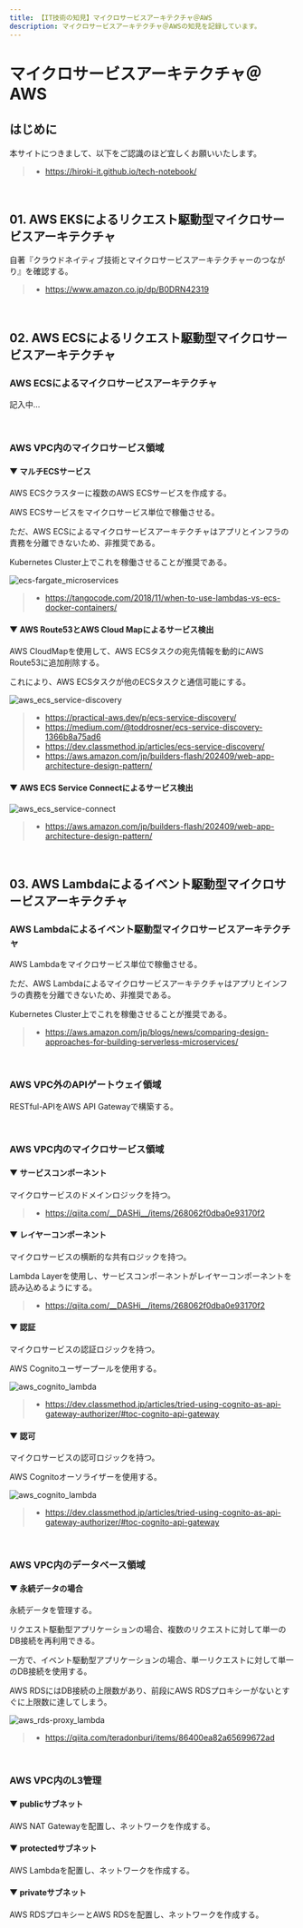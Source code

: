 ```yaml
---
title: 【IT技術の知見】マイクロサービスアーキテクチャ＠AWS
description: マイクロサービスアーキテクチャ＠AWSの知見を記録しています。
---
```


# マイクロサービスアーキテクチャ＠AWS

## はじめに

本サイトにつきまして、以下をご認識のほど宜しくお願いいたします。

> - https://hiroki-it.github.io/tech-notebook/

<br>

## 01. AWS EKSによるリクエスト駆動型マイクロサービスアーキテクチャ

自著『クラウドネイティブ技術とマイクロサービスアーキテクチャーのつながり』を確認する。

> - https://www.amazon.co.jp/dp/B0DRN42319

<br>

## 02. AWS ECSによるリクエスト駆動型マイクロサービスアーキテクチャ

### AWS ECSによるマイクロサービスアーキテクチャ

記入中...

<br>

### AWS VPC内のマイクロサービス領域

#### ▼ マルチECSサービス

AWS ECSクラスターに複数のAWS ECSサービスを作成する。

AWS ECSサービスをマイクロサービス単位で稼働させる。

ただ、AWS ECSによるマイクロサービスアーキテクチャはアプリとインフラの責務を分離できないため、非推奨である。

Kubernetes Cluster上でこれを稼働させることが推奨である。

![ecs-fargate_microservices](https://raw.githubusercontent.com/hiroki-it/tech-notebook-images/master/images/ecs-fargate_microservices.png)

> - https://tangocode.com/2018/11/when-to-use-lambdas-vs-ecs-docker-containers/

#### ▼ AWS Route53とAWS Cloud Mapによるサービス検出

AWS CloudMapを使用して、AWS ECSタスクの宛先情報を動的にAWS Route53に追加削除する。

これにより、AWS ECSタスクが他のECSタスクと通信可能にする。

![aws_ecs_service-discovery](https://raw.githubusercontent.com/hiroki-it/tech-notebook-images/master/images/aws_ecs_service-discovery.png)

> - https://practical-aws.dev/p/ecs-service-discovery/
> - https://medium.com/@toddrosner/ecs-service-discovery-1366b8a75ad6
> - https://dev.classmethod.jp/articles/ecs-service-discovery/
> - https://aws.amazon.com/jp/builders-flash/202409/web-app-architecture-design-pattern/

#### ▼ AWS ECS Service Connectによるサービス検出

![aws_ecs_service-connect](https://raw.githubusercontent.com/hiroki-it/tech-notebook-images/master/images/aws_ecs_service-connect.png)

> - https://aws.amazon.com/jp/builders-flash/202409/web-app-architecture-design-pattern/

<br>

## 03. AWS Lambdaによるイベント駆動型マイクロサービスアーキテクチャ

### AWS Lambdaによるイベント駆動型マイクロサービスアーキテクチャ

AWS Lambdaをマイクロサービス単位で稼働させる。

ただ、AWS Lambdaによるマイクロサービスアーキテクチャはアプリとインフラの責務を分離できないため、非推奨である。

Kubernetes Cluster上でこれを稼働させることが推奨である。

> - https://aws.amazon.com/jp/blogs/news/comparing-design-approaches-for-building-serverless-microservices/

<br>

### AWS VPC外のAPIゲートウェイ領域

RESTful-APIをAWS API Gatewayで構築する。

<br>

### AWS VPC内のマイクロサービス領域

#### ▼ サービスコンポーネント

マイクロサービスのドメインロジックを持つ。

> - https://qiita.com/__DASHi__/items/268062f0dba0e93170f2

#### ▼ レイヤーコンポーネント

マイクロサービスの横断的な共有ロジックを持つ。

Lambda Layerを使用し、サービスコンポーネントがレイヤーコンポーネントを読み込めるようにする。

> - https://qiita.com/__DASHi__/items/268062f0dba0e93170f2

#### ▼ 認証

マイクロサービスの認証ロジックを持つ。

AWS Cognitoユーザープールを使用する。

![aws_cognito_lambda](https://raw.githubusercontent.com/hiroki-it/tech-notebook-images/master/images/aws_cognito_lambda.png)

> - https://dev.classmethod.jp/articles/tried-using-cognito-as-api-gateway-authorizer/#toc-cognito-api-gateway

#### ▼ 認可

マイクロサービスの認可ロジックを持つ。

AWS Cognitoオーソライザーを使用する。

![aws_cognito_lambda](https://raw.githubusercontent.com/hiroki-it/tech-notebook-images/master/images/aws_cognito_lambda.png)

> - https://dev.classmethod.jp/articles/tried-using-cognito-as-api-gateway-authorizer/#toc-cognito-api-gateway

<br>

### AWS VPC内のデータベース領域

#### ▼ 永続データの場合

永続データを管理する。

リクエスト駆動型アプリケーションの場合、複数のリクエストに対して単一のDB接続を再利用できる。

一方で、イベント駆動型アプリケーションの場合、単一リクエストに対して単一のDB接続を使用する。

AWS RDSにはDB接続の上限数があり、前段にAWS RDSプロキシーがないとすぐに上限数に達してしまう。

![aws_rds-proxy_lambda](https://raw.githubusercontent.com/hiroki-it/tech-notebook-images/master/images/aws_rds-proxy_lambda.png)

> - https://qiita.com/teradonburi/items/86400ea82a65699672ad

<br>

### AWS VPC内のL3管理

#### ▼ publicサブネット

AWS NAT Gatewayを配置し、ネットワークを作成する。

#### ▼ protectedサブネット

AWS Lambdaを配置し、ネットワークを作成する。

#### ▼ privateサブネット

AWS RDSプロキシーとAWS RDSを配置し、ネットワークを作成する。

<br>
